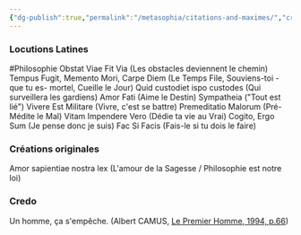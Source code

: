 ```yaml
---
{"dg-publish":true,"permalink":"/metasophia/citations-and-maximes/","created":"2024-12-05T22:43:45.172+01:00","updated":"2024-05-25T08:16:51.412+02:00"}
---
```



### Locutions Latines
#Philosophie 
Obstat Viae Fit Via (Les obstacles deviennent le chemin)
Tempus Fugit, Memento Mori, Carpe Diem (Le Temps File, Souviens-toi -que tu es- mortel, Cueille le Jour)
Quid custodiet ispo custodes (Qui surveillera les gardiens)
Amor Fati (Aime le Destin)
Sympatheia ("Tout est lié")
Vivere Est Militare (Vivre, c'est se battre)
Premeditatio Malorum (Pré-Médite le Mal)
Vitam Impendere Vero (Dédie ta vie au Vrai)
Cogito, Ergo Sum (Je pense donc je suis)
Fac Si Facis (Fais-le si tu dois le faire)


### Créations originales
Amor sapientiae nostra lex (L'amour de la Sagesse / Philosophie est notre loi)

### Credo
Un homme, ça s'empêche. (Albert CAMUS, [Le Premier Homme, 1994, p.66](https://archive.org/details/lepremierhomme0000camu/page/66/mode/2up?view=theater))


